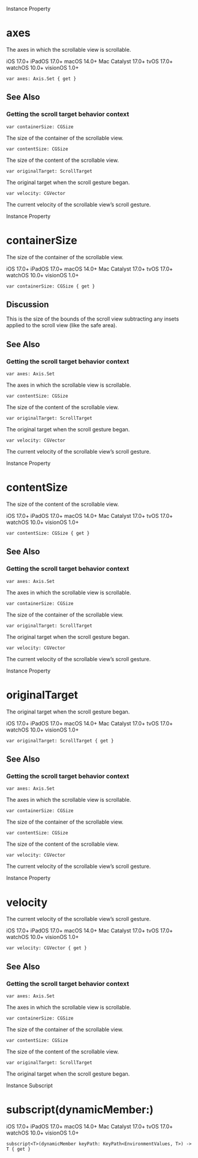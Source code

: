 Instance Property

# axes

The axes in which the scrollable view is scrollable.

iOS 17.0+  iPadOS 17.0+  macOS 14.0+  Mac Catalyst 17.0+  tvOS 17.0+  watchOS
10.0+  visionOS 1.0+

    
    
    var axes: Axis.Set { get }

## See Also

### Getting the scroll target behavior context

`var containerSize: CGSize`

The size of the container of the scrollable view.

`var contentSize: CGSize`

The size of the content of the scrollable view.

`var originalTarget: ScrollTarget`

The original target when the scroll gesture began.

`var velocity: CGVector`

The current velocity of the scrollable view’s scroll gesture.

Instance Property

# containerSize

The size of the container of the scrollable view.

iOS 17.0+  iPadOS 17.0+  macOS 14.0+  Mac Catalyst 17.0+  tvOS 17.0+  watchOS
10.0+  visionOS 1.0+

    
    
    var containerSize: CGSize { get }

## Discussion

This is the size of the bounds of the scroll view subtracting any insets
applied to the scroll view (like the safe area).

## See Also

### Getting the scroll target behavior context

`var axes: Axis.Set`

The axes in which the scrollable view is scrollable.

`var contentSize: CGSize`

The size of the content of the scrollable view.

`var originalTarget: ScrollTarget`

The original target when the scroll gesture began.

`var velocity: CGVector`

The current velocity of the scrollable view’s scroll gesture.

Instance Property

# contentSize

The size of the content of the scrollable view.

iOS 17.0+  iPadOS 17.0+  macOS 14.0+  Mac Catalyst 17.0+  tvOS 17.0+  watchOS
10.0+  visionOS 1.0+

    
    
    var contentSize: CGSize { get }

## See Also

### Getting the scroll target behavior context

`var axes: Axis.Set`

The axes in which the scrollable view is scrollable.

`var containerSize: CGSize`

The size of the container of the scrollable view.

`var originalTarget: ScrollTarget`

The original target when the scroll gesture began.

`var velocity: CGVector`

The current velocity of the scrollable view’s scroll gesture.

Instance Property

# originalTarget

The original target when the scroll gesture began.

iOS 17.0+  iPadOS 17.0+  macOS 14.0+  Mac Catalyst 17.0+  tvOS 17.0+  watchOS
10.0+  visionOS 1.0+

    
    
    var originalTarget: ScrollTarget { get }

## See Also

### Getting the scroll target behavior context

`var axes: Axis.Set`

The axes in which the scrollable view is scrollable.

`var containerSize: CGSize`

The size of the container of the scrollable view.

`var contentSize: CGSize`

The size of the content of the scrollable view.

`var velocity: CGVector`

The current velocity of the scrollable view’s scroll gesture.

Instance Property

# velocity

The current velocity of the scrollable view’s scroll gesture.

iOS 17.0+  iPadOS 17.0+  macOS 14.0+  Mac Catalyst 17.0+  tvOS 17.0+  watchOS
10.0+  visionOS 1.0+

    
    
    var velocity: CGVector { get }

## See Also

### Getting the scroll target behavior context

`var axes: Axis.Set`

The axes in which the scrollable view is scrollable.

`var containerSize: CGSize`

The size of the container of the scrollable view.

`var contentSize: CGSize`

The size of the content of the scrollable view.

`var originalTarget: ScrollTarget`

The original target when the scroll gesture began.

Instance Subscript

# subscript(dynamicMember:)

iOS 17.0+  iPadOS 17.0+  macOS 14.0+  Mac Catalyst 17.0+  tvOS 17.0+  watchOS
10.0+  visionOS 1.0+

    
    
    subscript<T>(dynamicMember keyPath: KeyPath<EnvironmentValues, T>) -> T { get }

